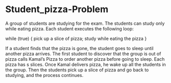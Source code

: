 # Student_pizza-Problem

A group of students are studying for the exam. The students can study only while eating pizza.
Each student executes the following loop:

while (true) {
pick up a slice of pizza;
study while eating the pizza
}

If a student finds that the pizza is gone, the student goes to sleep until another pizza arrives. The first
student to discover that the group is out of pizza calls Kamal’s Pizza to order another pizza before
going to sleep. Each pizza has s slices. Once Kamal delivers pizza, he wake up all the students in the
group. Then the students pick up a slice of pizza and go back to studying, and the process continues.
